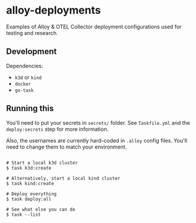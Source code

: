 # alloy-deployments

Examples of Alloy & OTEL Collector deployment configurations used for testing
and research.

## Development

Dependencies:

- `k3d` or `kind`
- `docker`
- `go-task`

## Running this

You'll need to put your secrets in `secrets/` folder. See `Taskfile.yml` and
the `deploy:secrets` step for more information.

Also, the usernames are currently hard-coded in `.alloy` config files. You'll
need to change them to match your environment.

```shell

# Start a local k3d cluster
$ task k3d:create

# Alternatively, start a local kind cluster
$ task kind:create

# Deploy everything
$ task deploy:all

# See what else you can do
$ task --list
```
